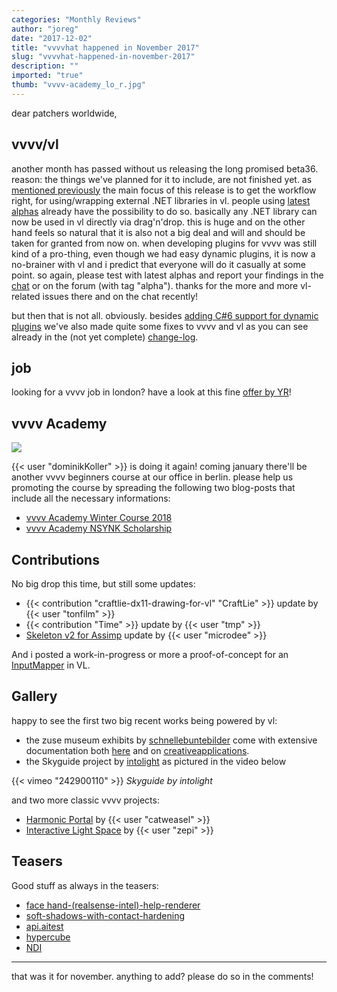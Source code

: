 ```yaml
---
categories: "Monthly Reviews"
author: "joreg"
date: "2017-12-02"
title: "vvvvhat happened in November 2017"
slug: "vvvvhat-happened-in-november-2017"
description: ""
imported: "true"
thumb: "vvvv-academy_lo_r.jpg"
---
```



dear patchers worldwide,

## vvvv/vl

another month has passed without us releasing the long promised beta36. reason: the things we've planned for it to include, are not finished yet. as [mentioned previously](/blog/2017/vvvvhat-happened-in-october-2017) the main focus of this release is to get the workflow right, for using/wrapping external .NET libraries in vl. people using [latest alphas](https://legacy.vvvv.org/downloads/previews) already have the possibility to do so. basically any .NET library can now be used in vl directly via drag'n'drop. this is huge and on the other hand feels so natural that it is also not a big deal and will and should be taken for granted from now on. when developing plugins for vvvv was still kind of a pro-thing, even though we had easy dynamic plugins, it is now a no-brainer with vl and i predict that everyone will do it casually at some point. so again, please test with latest alphas and report your findings in the [chat](https://betadocs.vvvv.org/chat.html) or on the forum (with tag "alpha"). thanks for the more and more vl-related issues there and on the chat recently!

but then that is not all. obviously. besides [adding C#6 support for dynamic plugins](/blog/2017/c6-compiler-for-dynamic-plugins) we've also made quite some fixes to vvvv and vl as you can see already in the (not yet complete) [change-log](https://betadocs.vvvv.org/changelog/index.html).

## job

looking for a vvvv job in london? have a look at this fine [offer by YR](https://discourse.vvvv.org/t/full-time-vvvv-developer-fun-and-creative-apps/15865)!

## vvvv Academy

![](vvvv-academy_lo_r.jpg) 

{{< user "dominikKoller" >}} is doing it again! coming january there'll be another vvvv beginners course at our office in berlin. please help us promoting the course by spreading the following two blog-posts that include all the necessary informations:
* [vvvv Academy Winter Course 2018](/blog/2017/vvvv-academy-winter-course-2018)
* [vvvv Academy NSYNK Scholarship](/blog/2017/vvvv-academy-nsynk-scholarship)

## Contributions

No big drop this time, but still some updates:
* {{< contribution "craftlie-dx11-drawing-for-vl" "CraftLie" >}} update by {{< user "tonfilm" >}}
* {{< contribution "Time" >}} update by {{< user "tmp" >}}
* [Skeleton v2 for Assimp](/blog/skeleton-v2-for-assimp-too) update by {{< user "microdee" >}}

And i posted a work-in-progress or more a proof-of-concept for an [InputMapper](https://discourse.vvvv.org/t/inputmapper/15876/1) in VL.

## Gallery

happy to see the first two big recent works being powered by vl:
* the zuse museum exhibits by [schnellebuntebilder](https://legacy.vvvv.org/businesses/schnellebuntebilder) come with extensive documentation both [here](/blog/zuse) and on [creativeapplications](http://www.creativeapplications.net/vvvv/konrad-zuse-and-the-origins-of-the-modern-computer-zuse-computer-museum). 
* the Skyguide project by [intolight](https://legacy.vvvv.org/businesses/intolight) as pictured in the video below

{{< vimeo "242900110" >}}
*Skyguide by intolight*

and two more classic vvvv projects:
* [Harmonic Portal](/blog/harmonic-portal) by {{< user "catweasel" >}}
* [Interactive Light Space](/blog/interactive-light-space-at-iaa-2017) by {{< user "zepi" >}}

## Teasers

Good stuff as always in the teasers:
* [face hand-(realsense-intel)-help-renderer](/blog/face%20hand-(realsense-intel)-help-renderer)
* [soft-shadows-with-contact-hardening](/blog/soft-shadows-with-contact-hardening)
* [api.aitest](/blog/api.aitest)
* [hypercube](/blog/hypercube)
* [NDI](https://twitter.com/vvvv_jp/status/936256745839587329)

--- 

that was it for november. anything to add? please do so in the comments!